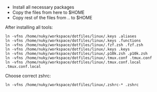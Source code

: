 * Install all necessary packages
* Copy the files from here to $HOME
* Copy rest of the files from .. to $HOME

After installing all tools:

```shell
ln -vfns /home/nuky/workspace/dotfiles/linux/.keys .aliases
ln -vfns /home/nuky/workspace/dotfiles/linux/.keys .functions
ln -vfns /home/nuky/workspace/dotfiles/linux/.fzf.zsh .fzf.zsh
ln -vfns /home/nuky/workspace/dotfiles/linux/.keys .keys
ln -vfns /home/nuky/workspace/dotfiles/linux/.p10k.zsh .p10k.zsh
ln -vfns /home/nuky/workspace/dotfiles/linux/.tmux.conf .tmux.conf
ln -vfns /home/nuky/workspace/dotfiles/linux/.tmux.conf.local .tmux.conf.local
```

Choose correct zshrc:

```shell
ln -vfns /home/nuky/workspace/dotfiles/linux/.zshrc-* .zshrc
```